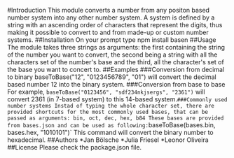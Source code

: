 #Introduction
This module converts a number from any positon based number system into any other number system. A system is defined by a string with an ascending order of characters that represent the digits, thus making it possible to convert to and from made-up or custom number systems.
##Installation
On your prompt type 
    npm install basen
##Usage
The module takes three strings as arguments: the first containing the string of the number you want to convert, the second being a string with all the characters set of the number's base and the third, all the character's set of the base you want to concert to.
##Examples
###Conversion from decimal to binary
    baseToBase("12", "0123456789", "01")
will convert the decimal based number 12 into the binary system.
###Conversion from base to base
For example,
`baseToBase("0123456", "sdf234nkjsergs", "2361")`
will convert 2361 (in 7-based system) to this 14-based system.`
###Commonly used number systems
Instad of typing the whole character set, there are provided shortcuts for the most commonly used bases, that can be passed as arguments:
bin,
oct,
dec,
hex,
b84
These bases are provided from bases.json and can be used as following:
`baseToBase(bases.bin, bases.hex, "1010101")`
This command will convert the binary number to hexadecimal.
##Authors
*Jan Bölsche
*Julia Friesel
*Leonor Oliveira
##License
Please check the package.json file.
